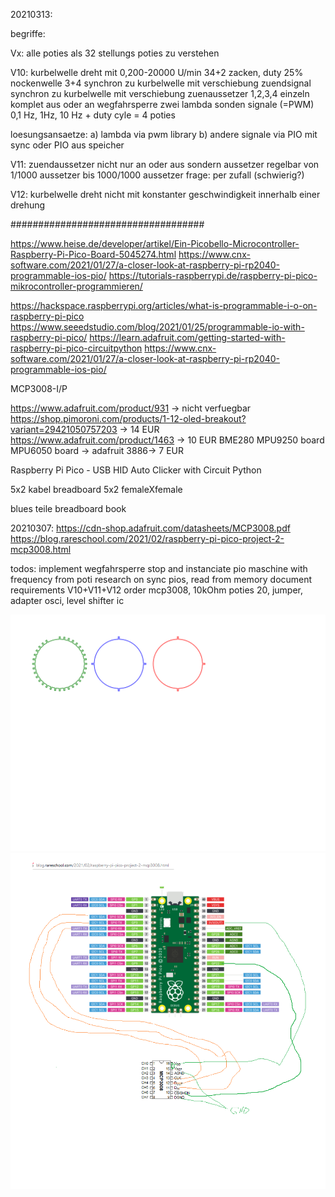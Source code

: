 20210313:

begriffe:


Vx:
alle poties als 32 stellungs poties zu verstehen

V10:
kurbelwelle dreht mit 0,200-20000 U/min 34+2 zacken, duty 25%
nockenwelle 3+4 synchron zu kurbelwelle mit verschiebung
zuendsignal synchron zu kurbelwelle mit verschiebung
zuenaussetzer 1,2,3,4 einzeln komplet aus oder an
wegfahrsperre
zwei lambda sonden signale (=PWM) 0,1 Hz, 1Hz, 10 Hz + duty cyle  = 4 poties


loesungsansaetze:
a) lambda via pwm library
b) andere signale via PIO mit sync oder PIO aus speicher

V11:
zuendaussetzer nicht nur an oder aus sondern aussetzer regelbar von 1/1000 aussetzer bis 1000/1000 aussetzer
frage: per zufall (schwierig?)

V12:
kurbelwelle dreht nicht mit konstanter geschwindigkeit innerhalb einer drehung


###################################

https://www.heise.de/developer/artikel/Ein-Picobello-Microcontroller-Raspberry-Pi-Pico-Board-5045274.html
https://www.cnx-software.com/2021/01/27/a-closer-look-at-raspberry-pi-rp2040-programmable-ios-pio/
https://tutorials-raspberrypi.de/raspberry-pi-pico-mikrocontroller-programmieren/

https://hackspace.raspberrypi.org/articles/what-is-programmable-i-o-on-raspberry-pi-pico
https://www.seeedstudio.com/blog/2021/01/25/programmable-io-with-raspberry-pi-pico/
https://learn.adafruit.com/getting-started-with-raspberry-pi-pico-circuitpython
https://www.cnx-software.com/2021/01/27/a-closer-look-at-raspberry-pi-rp2040-programmable-ios-pio/



MCP3008-I/P

https://www.adafruit.com/product/931
-> nicht verfuegbar
https://shop.pimoroni.com/products/1-12-oled-breakout?variant=29421050757203
-> 14 EUR
https://www.adafruit.com/product/1463
-> 10 EUR
BME280
MPU9250 board
MPU6050 board
-> adafruit 3886-> 7 EUR

Raspberry Pi Pico - USB HID Auto Clicker with Circuit Python

5x2 kabel breadboard 
5x2 femaleXfemale

blues teile breadboard book

20210307:
https://cdn-shop.adafruit.com/datasheets/MCP3008.pdf
https://blog.rareschool.com/2021/02/raspberry-pi-pico-project-2-mcp3008.html

todos:
implement wegfahrsperre
stop and instanciate pio maschine with frequency from poti
research on sync pios, read from memory
document requirements V10+V11+V12
order mcp3008, 10kOhm poties 20, jumper, adapter osci, level shifter ic

![Alt Text](20210603_generate_out.svg)
![Alt Text](20210307_mcp3008.png)
